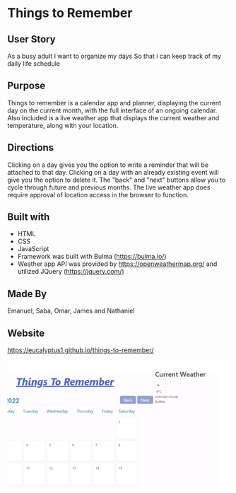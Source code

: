 # Things to Remember

## User Story 
As a busy adult
I want to organize my days
So that i can keep track of my daily life schedule

## Purpose
Things to remember is a calendar app and planner, displaying the current day on the current month, with the full interface of an ongoing calendar.
Also included is a live weather app that displays the current weather and temperature, along with your location.

## Directions
Clicking on a day gives you the option to write a reminder that will be attached to that day. Clicking on a day with an already existing event will give you the option to delete it.
The "back" and "next" buttons allow you to cycle through future and previous months.
The live weather app does require approval of location access in the browser to function.

## Built with
* HTML
* CSS
* JavaScript
* Framework was built with Bulma (https://bulma.io/)
* Weather app API was provided by https://openweathermap.org/ and utilized JQuery (https://jquery.com/)

## Made By
Emanuel, Saba, Omar, James and Nathaniel

## Website
https://eucalyptus1.github.io/things-to-remember/

![screenshot](./assets/scrnsht.png)
